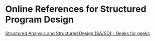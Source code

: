 # Online References for Structured Program Design

[Structured Analysis and Structured Design (SA/SD) - Geeks for geeks](https://www.geeksforgeeks.org/system-design/structured-analysis-and-structured-design-sa-sd/)

